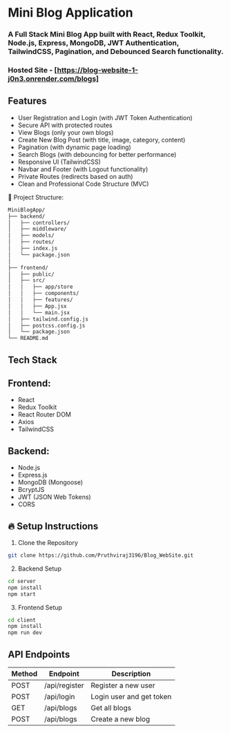 # Mini Blog Application
### A Full Stack Mini Blog App built with React, Redux Toolkit, Node.js, Express, MongoDB, JWT Authentication, TailwindCSS, Pagination, and Debounced Search functionality.
</hr>

### Hosted Site - [https://blog-website-1-j0n3.onrender.com/blogs]
## Features

- User Registration and Login (with JWT Token Authentication)
- Secure API with protected routes
- View Blogs (only your own blogs)
- Create New Blog Post (with title, image, category, content)
- Pagination (with dynamic page loading)
- Search Blogs (with debouncing for better performance)
- Responsive UI (TailwindCSS)
- Navbar and Footer (with Logout functionality)
- Private Routes (redirects based on auth)
- Clean and Professional Code Structure (MVC)

</hr>
📂 Project Structure:

```bash
MiniBlogApp/
├── backend/
│   ├── controllers/
│   ├── middleware/
│   ├── models/
│   ├── routes/
│   ├── index.js
│   └── package.json
│
├── frontend/
│   ├── public/
│   ├── src/
│   │   ├── app/store
│   │   ├── components/
│   │   ├── features/
│   │   ├── App.jsx
│   │   └── main.jsx
│   ├── tailwind.config.js
│   ├── postcss.config.js
│   └── package.json
└── README.md
```

## Tech Stack
## Frontend:
- React
- Redux Toolkit
- React Router DOM
- Axios
- TailwindCSS

## Backend:
- Node.js
- Express.js
- MongoDB (Mongoose)
- BcryptJS
- JWT (JSON Web Tokens)
- CORS

## 🔥 Setup Instructions
1. Clone the Repository
```bash
git clone https://github.com/Pruthviraj3196/Blog_WebSite.git
```

2. Backend Setup
```bash
cd server
npm install
npm start
```

3. Frontend Setup
```bash
cd client
npm install
npm run dev
```

## API Endpoints
| Method | Endpoint     | Description               |
|--------|--------------|----------------------------|
| POST   | /api/register | Register a new user        |
| POST   | /api/login    | Login user and get token   |
| GET    | /api/blogs    | Get all blogs              |
| POST   | /api/blogs    | Create a new blog          |

